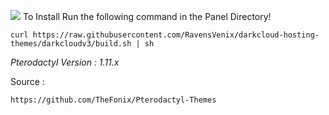![](https://i.postimg.cc/SKvK6GDv/Capture.png?)
To Install Run the following command in the Panel Directory!
```
curl https://raw.githubusercontent.com/RavensVenix/darkcloud-hosting-themes/darkcloudv3/build.sh | sh
```

*Pterodactyl Version : 1.11.x*

Source :
```
https://github.com/TheFonix/Pterodactyl-Themes
```
